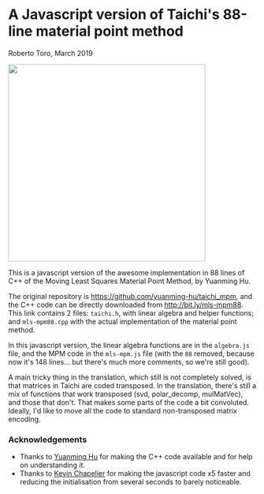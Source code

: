 # A Javascript version of Taichi's 88-line material point method

Roberto Toro, March 2019

<img src="https://user-images.githubusercontent.com/2310732/53946632-7d367780-40c4-11e9-8ceb-93772240351b.gif" width="400px">

This is a javascript version of the awesome implementation in 88 lines of C++ of the Moving Least Squares Material Point Method, by Yuanming Hu.

The original repository is https://github.com/yuanming-hu/taichi_mpm, and the C++ code can be directly downloaded from http://bit.ly/mls-mpm88. This link contains 2 files: `taichi.h`, with linear algebra and helper functions; and `mls-mpm88.cpp` with the actual implementation of the material point method.

In this javascript version, the linear algebra functions are in the `algebra.js` file, and the MPM code in the `mls-mpm.js` file (with the `88` removed, because now it's 148 lines... but there's much more comments, so we're still good).

A main tricky thing in the translation, which still is not completely solved, is that matrices in Taichi are coded transposed. In the translation, there's still a mix of functions that work transposed (svd, polar_decomp, mulMatVec), and those that don't. That makes some parts of the code a bit convoluted. Ideally, I'd like to move all the code to standard non-transposed matrix encoding.

### Acknowledgements

* Thanks to [Yuanming Hu](https://github.com/yuanming-hu) for making the C++ code available and for help on understanding it.
* Thanks to [Kevin Chapelier](https://github.com/kchapelier) for making the javascript code x5 faster and reducing the initialisation from several seconds to barely noticeable.
